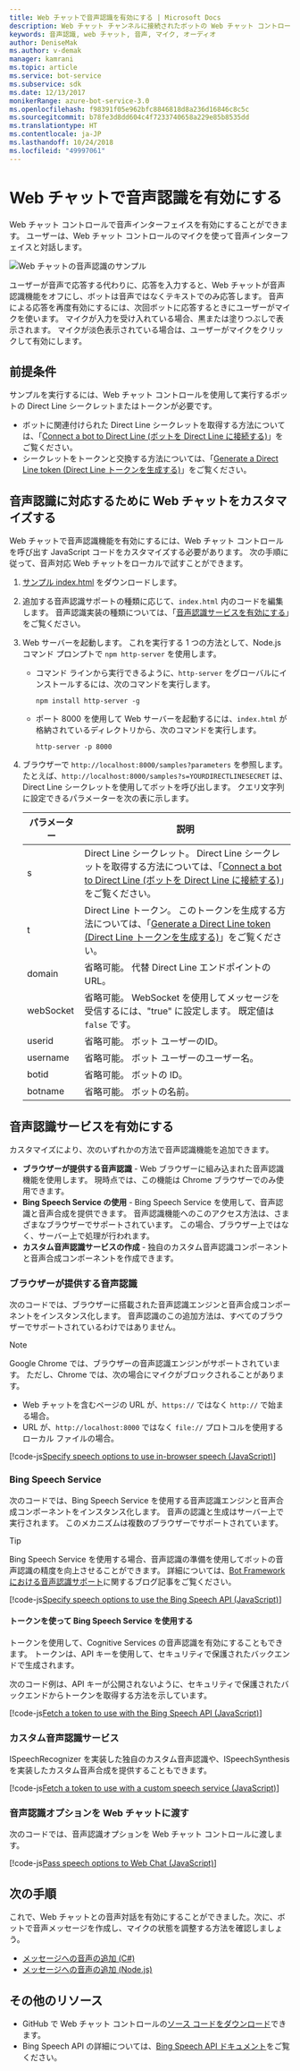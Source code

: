 ```yaml
---
title: Web チャットで音声認識を有効にする | Microsoft Docs
description: Web チャット チャンネルに接続されたボットの Web チャット コントロールで音声認識を有効にする方法について説明します。
keywords: 音声認識, web チャット, 音声, マイク, オーディオ
author: DeniseMak
ms.author: v-demak
manager: kamrani
ms.topic: article
ms.service: bot-service
ms.subservice: sdk
ms.date: 12/13/2017
monikerRange: azure-bot-service-3.0
ms.openlocfilehash: f98391f05e962bfc8846818d8a236d16846c8c5c
ms.sourcegitcommit: b78fe3d8dd604c4f7233740658a229e85b8535dd
ms.translationtype: HT
ms.contentlocale: ja-JP
ms.lasthandoff: 10/24/2018
ms.locfileid: "49997061"
---
```

# <a name="enable-speech-in-web-chat"></a>Web チャットで音声認識を有効にする
Web チャット コントロールで音声インターフェイスを有効にすることができます。 ユーザーは、Web チャット コントロールのマイクを使って音声インターフェイスと対話します。

![Web チャットの音声認識のサンプル](~/media/bot-service-channel-webchat/webchat-sample-speech.png)

ユーザーが音声で応答する代わりに、応答を入力すると、Web チャットが音声認識機能をオフにし、ボットは音声ではなくテキストでのみ応答します。 音声による応答を再度有効にするには、次回ボットに応答するときにユーザーがマイクを使います。 マイクが入力を受け入れている場合、黒または塗りつぶしで表示されます。 マイクが淡色表示されている場合は、ユーザーがマイクをクリックして有効にします。

## <a name="prerequisites"></a>前提条件

  サンプルを実行するには、Web チャット コントロールを使用して実行するボットの Direct Line シークレットまたはトークンが必要です。 
  * ボットに関連付けられた Direct Line シークレットを取得する方法については、「[Connect a bot to Direct Line (ボットを Direct Line に接続する)](bot-service-channel-connect-directline.md)」をご覧ください。
  * シークレットをトークンと交換する方法については、「[Generate a Direct Line token (Direct Line トークンを生成する)](rest-api/bot-framework-rest-direct-line-3-0-authentication.md)」をご覧ください。

## <a name="customizing-web-chat-for-speech"></a>音声認識に対応するために Web チャットをカスタマイズする
Web チャットで音声認識機能を有効にするには、Web チャット コントロールを呼び出す JavaScript コードをカスタマイズする必要があります。 次の手順に従って、音声対応 Web チャットをローカルで試すことができます。

1. [サンプル index.html](https://aka.ms/web-chat-speech-sample) をダウンロードします。 <!-- this aka.ms link needs to be updated if the sample location changes -->
2. 追加する音声認識サポートの種類に応じて、`index.html` 内のコードを編集します。 音声認識実装の種類については、「[音声認識サービスを有効にする](#enable-speech-services)」をご覧ください。 
3. Web サーバーを起動します。 これを実行する 1 つの方法として、Node.js コマンド プロンプトで `npm http-server` を使用します。

   * コマンド ラインから実行できるように、`http-server` をグローバルにインストールするには、次のコマンドを実行します。

     ```
     npm install http-server -g
     ```

   * ポート 8000 を使用して Web サーバーを起動するには、`index.html` が格納されているディレクトリから、次のコマンドを実行します。

     ```
     http-server -p 8000
     ```
4. ブラウザーで `http://localhost:8000/samples?parameters` を参照します。 たとえば、`http://localhost:8000/samples?s=YOURDIRECTLINESECRET` は、Direct Line シークレットを使用してボットを呼び出します。 クエリ文字列に設定できるパラメーターを次の表に示します。

   | パラメーター | 説明 |
   |-----------|-------------|
   | s | Direct Line シークレット。 Direct Line シークレットを取得する方法については、「[Connect a bot to Direct Line (ボットを Direct Line に接続する)](bot-service-channel-connect-directline.md)」をご覧ください。 |
   | t | Direct Line トークン。 このトークンを生成する方法については、「[Generate a Direct Line token (Direct Line トークンを生成する)](rest-api/bot-framework-rest-direct-line-3-0-authentication.md)」をご覧ください。 |
   | domain | 省略可能。 代替 Direct Line エンドポイントの URL。  |
   | webSocket | 省略可能。 WebSocket を使用してメッセージを受信するには、"true" に設定します。 既定値は `false` です。 |
   | userid | 省略可能。 ボット ユーザーのID。  |
   | username | 省略可能。 ボット ユーザーのユーザー名。  |
   | botid | 省略可能。 ボットの ID。 |
   | botname | 省略可能。 ボットの名前。 |


## <a name="enable-speech-services"></a>音声認識サービスを有効にする
カスタマイズにより、次のいずれかの方法で音声認識機能を追加できます。

* **ブラウザーが提供する音声認識** - Web ブラウザーに組み込まれた音声認識機能を使用します。 現時点では、この機能は Chrome ブラウザーでのみ使用できます。
* **Bing Speech Service の使用** - Bing Speech Service を使用して、音声認識と音声合成を提供できます。 音声認識機能へのこのアクセス方法は、さまざまなブラウザーでサポートされています。 この場合、ブラウザー上ではなく、サーバー上で処理が行われます。
* **カスタム音声認識サービスの作成** - 独自のカスタム音声認識コンポーネントと音声合成コンポーネントを作成できます。

### <a name="browser-provided-speech"></a>ブラウザーが提供する音声認識

次のコードでは、ブラウザーに搭載された音声認識エンジンと音声合成コンポーネントをインスタンス化します。 音声認識のこの追加方法は、すべてのブラウザーでサポートされているわけではありません。 

> [!NOTE] 
> Google Chrome では、ブラウザーの音声認識エンジンがサポートされています。 ただし、Chrome では、次の場合にマイクがブロックされることがあります。
> * Web チャットを含むページの URL が、`https://` ではなく `http://` で始まる場合。
> * URL が、`http://localhost:8000` ではなく `file://` プロトコルを使用するローカル ファイルの場合。

[!code-js[Specify speech options to use in-browser speech (JavaScript)](./includes/code/bot-service-channel-connect-webchat-speech.js#BrowserSpeech)]

### <a name="bing-speech-service"></a>Bing Speech Service

次のコードでは、Bing Speech Service を使用する音声認識エンジンと音声合成コンポーネントをインスタンス化します。 音声の認識と生成はサーバー上で実行されます。 このメカニズムは複数のブラウザーでサポートされています。 

> [!TIP]
> Bing Speech Service を使用する場合、音声認識の準備を使用してボットの音声認識の精度を向上させることができます。 詳細については、[Bot Framework における音声認識サポート](https://blog.botframework.com/2017/06/26/Speech-To-Text)に関するブログ記事をご覧ください。

[!code-js[Specify speech options to use the Bing Speech API (JavaScript)](./includes/code/bot-service-channel-connect-webchat-speech.js#BingSpeech)]

#### <a name="use-the-bing-speech-service-with-a-token"></a>トークンを使って Bing Speech Service を使用する

トークンを使用して、Cognitive Services の音声認識を有効にすることもできます。 トークンは、API キーを使用して、セキュリティで保護されたバックエンドで生成されます。

次のコード例は、API キーが公開されないように、セキュリティで保護されたバックエンドからトークンを取得する方法を示しています。

[!code-js[Fetch a token to use with the Bing Speech API (JavaScript)](./includes/code/bot-service-channel-connect-webchat-speech.js#FetchToken)]

### <a name="custom-speech-service"></a>カスタム音声認識サービス

ISpeechRecognizer を実装した独自のカスタム音声認識や、ISpeechSynthesis を実装したカスタム音声合成を提供することもできます。 

[!code-js[Fetch a token to use with a custom speech service (JavaScript)](./includes/code/bot-service-channel-connect-webchat-speech.js#CustomSpeechService)]

### <a name="pass-the-speech-options-to-web-chat"></a>音声認識オプションを Web チャットに渡す

次のコードでは、音声認識オプションを Web チャット コントロールに渡します。

[!code-js[Pass speech options to Web Chat (JavaScript)](./includes/code/bot-service-channel-connect-webchat-speech.js#PassSpeechOptionsToWebChat)]

## <a name="next-steps"></a>次の手順
これで、Web チャットとの音声対話を有効にすることができました。次に、ボットで音声メッセージを作成し、マイクの状態を調整する方法を確認しましょう。
* [メッセージへの音声の追加 (C#)](dotnet/bot-builder-dotnet-text-to-speech.md)
* [メッセージへの音声の追加 (Node.js)](nodejs/bot-builder-nodejs-text-to-speech.md)

## <a name="additional-resources"></a>その他のリソース

* GitHub で Web チャット コントロールの[ソース コードをダウンロード](https://github.com/Microsoft/BotFramework-WebChat)できます。
* Bing Speech API の詳細については、[Bing Speech API ドキュメント](https://docs.microsoft.com/azure/cognitive-services/speech/home)をご覧ください。

